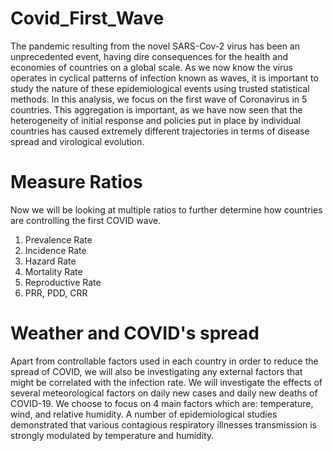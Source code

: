 # Covid_First_Wave

The pandemic resulting from the novel SARS-Cov-2 virus has been an unprecedented event, having dire consequences for the health and economies of countries on a global scale. As we now know the virus operates in cyclical patterns of infection known as waves, it is important to study the nature of these epidemiological events using trusted statistical methods. In this analysis, we focus on the first wave of Coronavirus in 5 countries. This aggregation is important, as we have now seen that the heterogeneity of initial response and policies put in place by individual countries has caused extremely different trajectories in terms of disease spread and virological evolution.


# Measure Ratios 
Now we will be looking at multiple ratios to further determine how countries are controlling the first COVID wave.

1. Prevalence Rate
2. Incidence Rate
3. Hazard Rate
4. Mortality Rate
5. Reproductive Rate
6. PRR, PDD, CRR

# Weather and COVID's spread
Apart from controllable factors used in each country in order to reduce the spread of COVID, we will also be investigating any external factors that might be correlated with the infection rate. We will investigate the effects of several meteorological factors on daily new cases and daily new deaths of COVID-19. We choose to focus on 4 main factors which are: temperature, wind, and relative humidity. A number of epidemiological studies demonstrated that various contagious respiratory illnesses transmission is strongly modulated by temperature and humidity.
